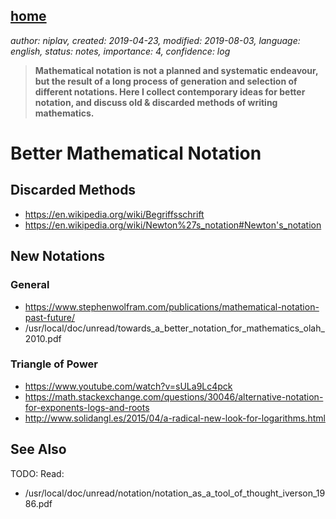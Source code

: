 [home](./index.md)
------------------

*author: niplav, created: 2019-04-23, modified: 2019-08-03, language: english, status: notes, importance: 4, confidence: log*

> __Mathematical notation is not a planned and systematic endeavour, but
> the result of a long process of generation and selection of different
> notations. Here I collect contemporary ideas for better notation, and
> discuss old & discarded methods of writing mathematics.__

Better Mathematical Notation
============================

Discarded Methods
-----------------

* https://en.wikipedia.org/wiki/Begriffsschrift
* https://en.wikipedia.org/wiki/Newton%27s_notation#Newton's_notation

New Notations
-------------

### General

* https://www.stephenwolfram.com/publications/mathematical-notation-past-future/
* /usr/local/doc/unread/towards_a_better_notation_for_mathematics_olah_2010.pdf

### Triangle of Power

* https://www.youtube.com/watch?v=sULa9Lc4pck
* https://math.stackexchange.com/questions/30046/alternative-notation-for-exponents-logs-and-roots
* http://www.solidangl.es/2015/04/a-radical-new-look-for-logarithms.html

See Also
--------

TODO: Read:

* /usr/local/doc/unread/notation/notation_as_a_tool_of_thought_iverson_1986.pdf
